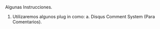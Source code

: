 Algunas Instrucciones.

1. Utilizaremos algunos plug in como:
   a. Disqus Comment System (Para Comentarios).